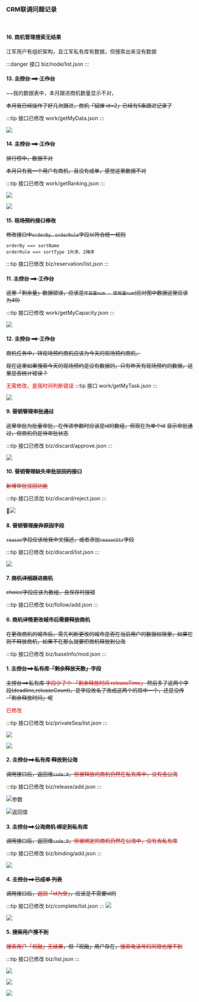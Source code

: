 ### CRM联调问题记录

<author author="江军" date="2018-05-14 11:27" />

<tag 
    title="其他"
    path="/blog/other/" />

<tag title="CRM" />

<tag title="BUG记录" />

<br clear="both" />


#### 16. 商机管理搜索无结果

江军用户有组织架构，且江军私有库有数据，但搜索出来没有数据

:::danger 接口
biz/node/list.json
:::

#### 13. ~~主控台 ==> 工作台~~

~~我的数据表中，本月跟进商机数量显示不对，

~~本月我已经操作了好几次跟进，商机「貂蝉 id=2」已经有5条跟进记录了~~

:::tip 接口已修改
work/getMyData.json
:::

![](/img/WX20180517-151754.png)

#### 14. ~~主控台 ==> 工作台~~

~~排行榜中，数据不对~~

~~本月只有我一个用户有商机，且没有成单，感觉这里数据不对~~

:::tip 接口已修改
work/getRanking.json
:::

![](/img/WX20180517-152206.png)

![](/img/WX20180517-152428.png)

#### 15. ~~现场预约接口修改~~

~~修改接口中`orderBy、orderRule`字段以符合统一规则~~
```
orderBy ==> sortName
orderRule ==> sortType 1升序、2降序
```

:::tip 接口已修改
biz/reservation/list.json
:::


#### 11. ~~主控台 ==> 工作台~~

~~这里「剩余量」数据错误，应该是`库容量num - 使用量num`(应对图中数据这里应该为49)~~

:::tip 接口已修改
work/getMyCapacity.json
:::

![](/img/WX20180517-150219.png)


#### 12. ~~主控台 ==> 工作台~~

~~商机任务中，转现场预约商机应该为今天的现场预约商机，~~

~~现在这里如果搜索今天的现场预约是没有数据的，只有昨天有现场预约的数据，这里是否统计错误？~~

<font color="#dd0000">无需修改，是我时间判断错误</font>
:::tip 接口
work/getMyTask.json
:::

![](/img/WX20180517-150514.png)


#### 9. ~~营销管理审批通过~~

~~这里审批为批量审批，在传递参数时应该是id的数组，但现在为单个id~~
~~显示审批通过，但商机仍是待审批状态~~

:::tip 接口已修改
biz/discard/approve.json
:::

![](/img/WX20180517-145330.png)

#### 10. ~~营销管理缺失审批驳回的接口~~

~~<font color="#dd0000">新增审批驳回功能</font>~~

:::tip 接口已添加
biz/discard/reject.json
:::

![](/img/WX20180517-145847.png)

#### 8. ~~营销管理废弃原因字段~~

~~`reason`字段应该给我中文描述，或者添加`reasonStr`字段~~

:::tip 接口已修改
biz/discard/list.json
:::

![](/img/WX20180517-142728.png)

#### 7. ~~商机详细跟进商机~~

~~choice字段应该为数组，且保存时报错~~

:::tip 接口已修改
biz/follow/add.json
:::

#### 6. ~~商机详情更改城市后需要释放商机~~

~~在更改商机的城市后，需先判断更改的城市是否在当前用户的数据权限里，如果在则不释放商机，如果不在那么就要把商机释放到公海~~

:::tip 接口已修改
biz/baseInfo/mod.json
:::

#### 1. ~~主控台==>私有库「剩余释放天数」字段~~

~~主控台==>私有库 <font color="#dd0000">字段少了个 「剩余释放时间 releaseTime」</font> 然后多了这两个字段(deadline,releaseCount)，是字段改名了改成这两个的其中一个，还是没传「剩余释放时间」呢~~

<font color="#dd0000">已修改</font>

:::tip 接口已修改
biz/privateSea/list.json
:::

![](/img/WechatIMG212.jpeg)

![](/img/WechatIMG213.jpeg)

#### 2. ~~主控台==>私有库 释放到公海~~

~~调用接口后，返回值`code:0`，<font color="#dd0000">但被释放的商机仍然在私有库中，没有去公海</font>~~

:::tip 接口已修改
biz/release/add.json
:::

![参数](/img/WX20180514-113539.png)

![返回值](/img/WX20180514-113603.png)

#### 3. ~~主控台==>公海商机 绑定到私有库~~

~~调用接口后，返回值`code:0`，<font color="#dd0000">但被绑定的商机仍然在公海中，没有去私有库</font>~~

:::tip 接口已修改
biz/binding/add.json
:::

![](/img/WX20180514-145242.png)

#### 4. ~~主控台==>已成单 列表~~

~~调用接口后，<font color="#dd0000">返回「id为空」</font>，应该是不需要id的~~

:::tip 接口已修改
biz/complete/list.json
:::
![](/img/WX20180514-142548.png)

![](/img/WX20180514-142348.png)

#### 5. ~~搜索用户搜不到~~

~~<font color="#dd0000">搜索用户「祝融」无结果</font>，但「祝融」用户存在，<font color="#dd0000">搜索电话号码同理也搜不到</font>~~

:::tip 接口已修改
biz/list.json
:::

![](/img/WX20180514-144123.png)

![](/img/WX20180514-144134.png)

![](/img/WX20180514-144341.png)






